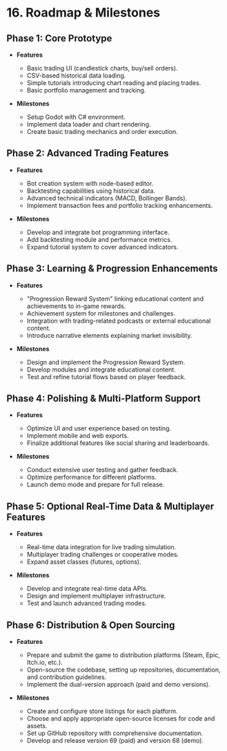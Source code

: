 # 16. Roadmap & Milestones

## Phase 1: Core Prototype

- **Features**
  - Basic trading UI (candlestick charts, buy/sell orders).
  - CSV-based historical data loading.
  - Simple tutorials introducing chart reading and placing trades.
  - Basic portfolio management and tracking.

- **Milestones**
  - Setup Godot with C# environment.
  - Implement data loader and chart rendering.
  - Create basic trading mechanics and order execution.

## Phase 2: Advanced Trading Features

- **Features**
  - Bot creation system with node-based editor.
  - Backtesting capabilities using historical data.
  - Advanced technical indicators (MACD, Bollinger Bands).
  - Implement transaction fees and portfolio tracking enhancements.

- **Milestones**
  - Develop and integrate bot programming interface.
  - Add backtesting module and performance metrics.
  - Expand tutorial system to cover advanced indicators.

## Phase 3: Learning & Progression Enhancements

- **Features**
  - "Progression Reward System" linking educational content and achievements to in-game rewards.
  - Achievement system for milestones and challenges.
  - Integration with trading-related podcasts or external educational content.
  - Introduce narrative elements explaining market invisibility.

- **Milestones**
  - Design and implement the Progression Reward System.
  - Develop modules and integrate educational content.
  - Test and refine tutorial flows based on player feedback.

## Phase 4: Polishing & Multi-Platform Support

- **Features**
  - Optimize UI and user experience based on testing.
  - Implement mobile and web exports.
  - Finalize additional features like social sharing and leaderboards.

- **Milestones**
  - Conduct extensive user testing and gather feedback.
  - Optimize performance for different platforms.
  - Launch demo mode and prepare for full release.

## Phase 5: Optional Real-Time Data & Multiplayer Features

- **Features**
  - Real-time data integration for live trading simulation.
  - Multiplayer trading challenges or cooperative modes.
  - Expand asset classes (futures, options).

- **Milestones**
  - Develop and integrate real-time data APIs.
  - Design and implement multiplayer infrastructure.
  - Test and launch advanced trading modes.

## Phase 6: Distribution & Open Sourcing

- **Features**
  - Prepare and submit the game to distribution platforms (Steam, Epic, Itch.io, etc.).
  - Open-source the codebase, setting up repositories, documentation, and contribution guidelines.
  - Implement the dual-version approach (paid and demo versions).

- **Milestones**
  - Create and configure store listings for each platform.
  - Choose and apply appropriate open-source licenses for code and assets.
  - Set up GitHub repository with comprehensive documentation.
  - Develop and release version 69 (paid) and version 68 (demo).
